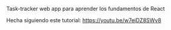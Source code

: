 Task-tracker web app para aprender los fundamentos de React

Hecha siguiendo este tutorial: https://youtu.be/w7ejDZ8SWv8

